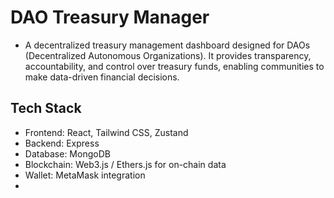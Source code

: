 # DAO Treasury Manager

- A decentralized treasury management dashboard designed for DAOs (Decentralized Autonomous Organizations). It provides transparency, accountability, and control over treasury funds, enabling communities to make data-driven financial decisions.



## Tech Stack
- Frontend: React, Tailwind CSS, Zustand
- Backend: Express
- Database:  MongoDB
- Blockchain: Web3.js / Ethers.js for on-chain data
- Wallet: MetaMask integration
- 
